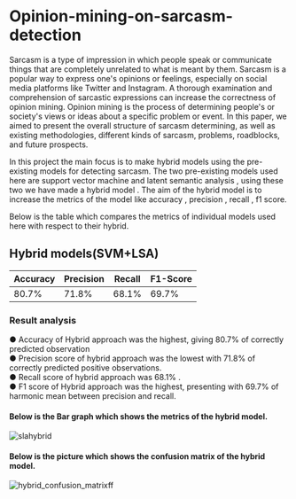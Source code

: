 # Opinion-mining-on-sarcasm-detection
Sarcasm is a type of impression in which people speak or communicate things that are completely unrelated to what is meant by them. Sarcasm is a popular way to express one's opinions or feelings, especially on social media platforms like Twitter and Instagram. A thorough examination and comprehension of sarcastic expressions can increase the correctness of opinion mining. Opinion mining is the process of determining people's or society's views or ideas about a specific problem or event. In this paper, we aimed to present the overall structure of sarcasm determining, as well as existing methodologies, different kinds of sarcasm, problems, roadblocks, and future prospects.<br/>

In this project the main focus is to make hybrid models using the pre-existing models for detecting sarcasm. The two pre-existing models used here are support vector machine and latent semantic analysis , using these two we have made a hybrid model . The aim of the hybrid model is to increase the metrics of the model like accuracy , precision , recall , f1 score.<br/>

Below is the table which compares the metrics of individual models used here with respect to their hybrid.
## Hybrid models(SVM+LSA)
|  Accuracy  |  Precision  |  Recall  |  F1-Score  |
| ---------- | ----------- | -------- | ---------- |
|    80.7%   |    71.8%    |   68.1%  |    69.7%   |
### Result analysis
● Accuracy of Hybrid approach was the highest, giving 80.7% of correctly predicted observation<br/>
● Precision score of hybrid approach was the lowest with 71.8% of correctly predicted positive observations.<br/> 
● Recall score of hybrid approach was 68.1% . <br/>
● F1 score of Hybrid approach was the highest, presenting with 69.7% of harmonic mean  between precision and recall.<br/>     
#### Below is the Bar graph which shows the metrics of the hybrid model.
![slahybrid](https://user-images.githubusercontent.com/72220316/182416199-b7f6a6a5-131c-47f0-a93d-f05d5eeea0d1.png)
#### Below is the picture which shows the confusion matrix of the hybrid model.
![hybrid_confusion_matrixff](https://user-images.githubusercontent.com/72220316/182416272-9c4b2222-e302-41f8-80d3-951923ffa9e7.png)
